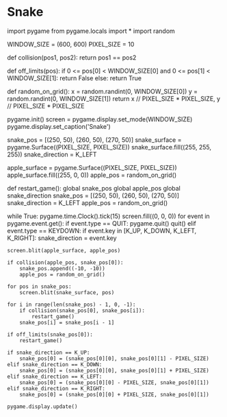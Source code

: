 # Snake
import pygame
from pygame.locals import *
import random

WINDOW_SIZE = (600, 600)
PIXEL_SIZE = 10


def collision(pos1, pos2):
    return pos1 == pos2


def off_limits(pos):
    if 0 <= pos[0] < WINDOW_SIZE[0] and 0 <= pos[1] < WINDOW_SIZE[1]:
        return False
    else:
        return True


def random_on_grid():
    x = random.randint(0, WINDOW_SIZE[0])
    y = random.randint(0, WINDOW_SIZE[1])
    return x // PIXEL_SIZE * PIXEL_SIZE, y // PIXEL_SIZE * PIXEL_SIZE


pygame.init()
screen = pygame.display.set_mode(WINDOW_SIZE)
pygame.display.set_caption('Snake')

snake_pos = [(250, 50), (260, 50), (270, 50)]
snake_surface = pygame.Surface((PIXEL_SIZE, PIXEL_SIZE))
snake_surface.fill((255, 255, 255))
snake_direction = K_LEFT

apple_surface = pygame.Surface((PIXEL_SIZE, PIXEL_SIZE))
apple_surface.fill((255, 0, 0))
apple_pos = random_on_grid()


def restart_game():
    global snake_pos
    global apple_pos
    global snake_direction
    snake_pos = [(250, 50), (260, 50), (270, 50)]
    snake_direction = K_LEFT
    apple_pos = random_on_grid()


while True:
    pygame.time.Clock().tick(15)
    screen.fill((0, 0, 0))
    for event in pygame.event.get():
        if event.type == QUIT:
            pygame.quit()
            quit()
        elif event.type == KEYDOWN:
            if event.key in [K_UP, K_DOWN, K_LEFT, K_RIGHT]:
                snake_direction = event.key

    screen.blit(apple_surface, apple_pos)

    if collision(apple_pos, snake_pos[0]):
        snake_pos.append((-10, -10))
        apple_pos = random_on_grid()

    for pos in snake_pos:
        screen.blit(snake_surface, pos)

    for i in range(len(snake_pos) - 1, 0, -1):
        if collision(snake_pos[0], snake_pos[i]):
            restart_game()
        snake_pos[i] = snake_pos[i - 1]

    if off_limits(snake_pos[0]):
        restart_game()

    if snake_direction == K_UP:
        snake_pos[0] = (snake_pos[0][0], snake_pos[0][1] - PIXEL_SIZE)
    elif snake_direction == K_DOWN:
        snake_pos[0] = (snake_pos[0][0], snake_pos[0][1] + PIXEL_SIZE)
    elif snake_direction == K_LEFT:
        snake_pos[0] = (snake_pos[0][0] - PIXEL_SIZE, snake_pos[0][1])
    elif snake_direction == K_RIGHT:
        snake_pos[0] = (snake_pos[0][0] + PIXEL_SIZE, snake_pos[0][1])

    pygame.display.update()
